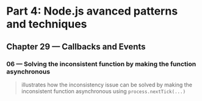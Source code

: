 # Part 4: Node.js avanced patterns and techniques
## Chapter 29 &mdash; Callbacks and Events
### 06 &mdash; Solving the inconsistent function by making the function asynchronous
> illustrates how the inconsistency issue can be solved by making the inconsistent function asynchronous using `process.nextTick(...)`
